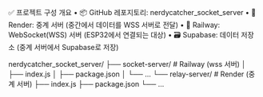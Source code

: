 ✅ 프로젝트 구성 개요
	•	📦 GitHub 레포지토리: nerdycatcher_socket_server
	•	🧭 Render: 중계 서버 (중간에서 데이터를 WSS 서버로 전달)
	•	🚉 Railway: WebSocket(WSS) 서버 (ESP32에서 연결되는 대상)
	•	🗃 Supabase: 데이터 저장소 (중계 서버에서 Supabase로 저장)


nerdycatcher_socket_server/
├── socket-server/         # Railway (wss 서버)
│   ├── index.js
│   ├── package.json
│   └── ...
└── relay-server/          # Render (중계 서버)
    ├── index.js
    ├── package.json
    └── ... 
